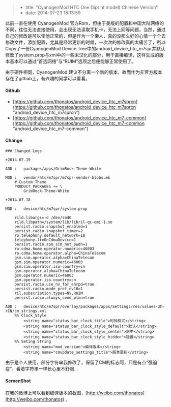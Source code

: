 > * title: "CyanogenMod HTC One (Sprint model) Chinese Version"
> * date: 2014-07-23 18:13:59


此前一直在使用 CyanogenMod 官方Rom，但由于美版的配置和中国大陆网络的不同，往往无法直接使用，会出现无法读取手机卡，无法上网等问题，当然，通过自己的修改是可以使他正常的，但是作为一个懒人，真的没那么好的心情一个个去修改文件，添加配置，尤其是经常更新的时候，一次次的修改真的太痛苦了，所以Copy了一份CyanogenMod Device Tree中的android_device_htc_m7spr并默认修改了system.prop与xml中的一些未汉化的部分，用于直接编译，这样生成的版本基本可以通过“首选网络”与“RUIM”选项之后便能够正常使用了。

由于硬件相同，CyanogenMod 建议不分离一个新的版本，故而作为非官方版本存在了github上，有兴趣的同学可以看看。

#### Github

* [https://github.com/thonatos/android_device_htc_m7sprcn](https://github.com/thonatos/android_device_htc_m7sprcn "android_device_htc_m7sprcn")
* [https://github.com/thonatos/android_device_htc_m7-common](https://github.com/thonatos/android_device_htc_m7-common "android_device_htc_m7-common")

#### Change
	
	### Changed Logs

	+2014.07.19

	ADD	:	packages/apps/GrimRock-Theme-White

	MOD	:	vendor/htc/m7spr/m7spr-vendor-blobs.mk
		# Custom Theme
		PRODUCT_PACKAGES += \
		    GrimRock-Theme-White

	+2014.07.18

	MOD	:	device/htc/m7spr/system.prop

		rild.libargs=-d /dev/smd0
		rild.libpath=/system/lib/libril-qc-qmi-1.so
		persist.radio.snapshot_enabled=1
		persist.radio.snapshot_timer=2
		ro.telephony.default_network=10
		telephony.lteOnCdmaDevice=1
		persist.radio.apm_sim_not_pwdn=1
		ro.cdma.home.operator.numeric=46003
		ro.cdma.home.operator.alpha=ChinaTelecom
		gsm.sim.operator.alpha=ChinaTelecom
		gsm.sim.operator.numeric=46003
		gsm.sim.operator.iso-country=cn
		gsm.operator.alpha=ChinaTelecom
		gsm.operator.numeric=46003
		gsm.operator.iso-country=cn
		persist.radio.use_nv_for_ehrpd=true
		persist.radio.mode_pref_nv10=1
		ril.subscription.types=NV,RUIM
		persist.radio.always_send_plmn=true

	ADD	:	device/htc/m7spr/overlay/packages/apps/Settings/res/values-zh-rCN/cm_strings.xml
		%% Clock_Style
			<string name="status_bar_clock_title">时钟样式</string>
			<string name="status_bar_clock_style_default">默认</string>
			<string name="status_bar_clock_style_center">居中</string>
			<string name="status_bar_clock_style_hidden">隐藏</string>
		%% Seting String
			<string name="mod_version">编译版本</string>
			<string name="cmupdate_settings_title">版本更新</string>


由于是个人使用，部分字符串我修改了，保留了CM的标志阿，只是有点“强迫症”，看着字符串一样长心里不舒服...

#### ScreenShot

在我的微博上可以看到编译版本的截图，[http://weibo.com/thonatos](http://weibo.com/thonatos) 。